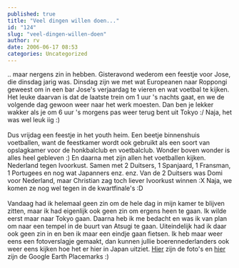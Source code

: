 ```yaml
---
published: true
title: "Veel dingen willen doen..."
id: "124"
slug: "veel-dingen-willen-doen"
author: rv
date: 2006-06-17 08:53
categories: Uncategorized
---
```

.. maar nergens zin in hebben. Gisteravond wederom een feestje voor Jose, die dinsdag jarig was. Dinsdag zijn we met wat Europeanen naar Roppongi geweest om in een bar Jose's verjaardag te vieren en wat voetbal te kijken. Het leuke daarvan is dat de laatste trein om 1 uur 's nachts gaat, en we de volgende dag gewoon weer naar het werk moesten. Dan ben je lekker wakker als je om 6 uur 's morgens pas weer terug bent uit Tokyo :/ Naja, het was wel leuk iig :)<br /><br />Dus vrijdag een feestje in het youth heim. Een beetje binnenshuis voetballen, want de feestkamer wordt ook gebruikt als een soort van opslagkamer voor de honkbalclub en voetbalclub. Wonder boven wonder is alles heel gebleven :) En daarna met zijn allen het voetballen kijken. Nederland tegen Ivoorkust. Samen met 2 Duitsers, 1 Spanjaard, 1 Fransman, 1 Portugees en nog wat Japanners enz. enz. Van de 2 Duitsers was Domi voor Nederland, maar Christian zag toch liever Ivoorkust winnen :X Naja, we komen ze nog wel tegen in de kwartfinale's :D<br /><br />Vandaag had ik helemaal geen zin om de hele dag in mijn kamer te blijven zitten, maar ik had eigenlijk ook geen zin om ergens heen te gaan. Ik wilde eerst maar naar Tokyo gaan. Daarna heb ik me bedacht en was ik van plan om naar een tempel in de buurt van Atsugi te gaan. Uiteindelijk had ik daar ook geen zin in en ben ik maar een eindje gaan fietsen. Ik heb maar weer eens een fotoverslagje gemaakt, dan kunnen jullie boerennederlanders ook weer eens kijken hoe het er hier in Japan uitziet. <a href="http:///foto/Fiets17062006/">Hier</a> zijn de foto's en <a href="http:///foto/Fiets17062006/2006-06-17%20Fietsen.kmz">hier</a> zijn de Google Earth Placemarks :)
